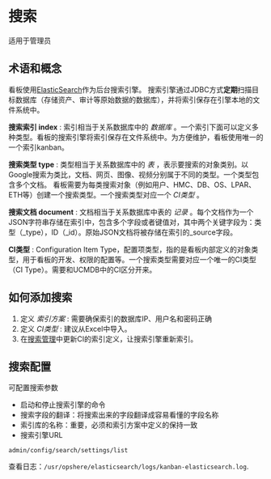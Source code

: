 # 搜索

<div class="alert alert-info">适用于管理员</div>

术语和概念
-----------------

看板使用[ElasticSearch](http://www.elasticsearch.org)作为后台搜索引擎。
搜索引擎通过JDBC方式**定期**扫描目标数据库（存储资产、审计等原始数据的数据库），并将索引保存在引擎本地的文件系统中。

__搜索索引 index__
:    索引相当于关系数据库中的 *数据库* 。一个索引下面可以定义多种类型。看板的搜索引擎将索引保存在文件系统中。为方便维护，看板使用唯一的一个索引kanban。

__搜索类型 type__
:    类型相当于关系数据库中的 *表* ，表示要搜索的对象类别。以Google搜索为类比，文档、网页、图像、视频分别属于不同的类型。一个类型包含多个文档。
看板需要为每类搜索对象（例如用户、HMC、DB、OS、LPAR、ETH等）创建一个搜索类型。一个搜索类型对应一个 *CI类型* 。

__搜索文档 document__
:    文档相当于关系数据库中表的 *记录* 。每个文档作为一个JSON字符串存储在索引中，包含多个字段或者键值对，其中两个关键字段为：类型（_type），ID（_id）。原始JSON文档将被存储在索引的_source字段。
    
__CI类型__
:    Configuration Item Type，配置项类型，指的是看板内部定义的对象类型，用于看板的开发、权限的配置等。一个搜索类型需要对应一个唯一的CI类型（CI Type）。需要和UCMDB中的CI区分开来。

如何添加搜索
-----------------

1. 定义 *索引方案* : 需要确保索引的数据库IP、用户名和密码正确
2. 定义 *CI类型* : 建议从Excel中导入。
3. 在<a href="${base}/admin/config/search" target="_blank">搜索管理</a>中更新CI的索引定义，让搜索引擎重新索引。

搜索配置
-----------------

可配置搜索参数

- 启动和停止搜索引擎的命令
- 搜索字段的翻译：将搜索出来的字段翻译成容易看懂的字段名称
- 索引库的名称：重要，必须和索引方案中定义的保持一致
- 搜索引擎URL

`admin/config/search/settings/list`


查看日志：`/usr/opshere/elasticsearch/logs/kanban-elasticsearch.log`.
